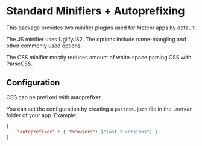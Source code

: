Standard Minifiers + Autoprefixing
===

This package provides two minifier plugins used for Meteor apps by default.

The JS minifier uses UglifyJS2. The options include name-mangling and other
commonly used options.

The CSS minifier mostly reduces amount of white-space parsing CSS with
ParseCSS.

## Configuration
CSS can be prefixed with autoprefixer.

You can set the configuration by creating a `postcss.json` file in the `.meteor` folder of your app.
Example:
```json
{
    "autoprefixer" : { "browsers": ["last 2 versions"] }
}
```